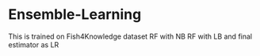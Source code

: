 # Ensemble-Learning
This is trained on Fish4Knowledge dataset
RF with NB 
RF with LB and final estimator as LR
